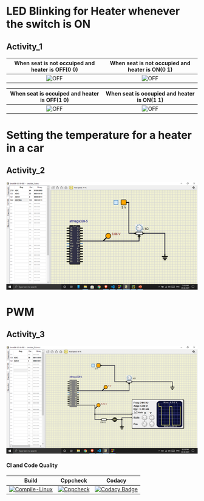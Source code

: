 
# LED Blinking for Heater whenever the switch is ON

## Activity_1

|When seat is not occuiped and heater is OFF(0 0)|When seat is not occupied and heater is ON(0 1)|
|:----------------------------------------------:|:---------------------------------------------:|
|![OFF](https://github.com/murali980/Activity_1/blob/master/simulation/OFF(0%200).png)|![OFF](https://github.com/murali980/Activity_1/blob/master/simulation/OFF(0%201).png)|

|When seat is occuiped and heater is OFF(1 0)|When seat is occupied and heater is ON(1 1)|
|:------------------------------------------:|:-----------------------------------------:|
|![OFF](https://github.com/murali980/Activity_1/blob/master/simulation/OFF(1%200).png)|![OFF](https://github.com/murali980/Activity_1/blob/master/simulation/ON(1%201).png)|


# Setting the temperature for a heater in a car

## Activity_2

![ON](https://github.com/murali980/Embedded_systems_Activity_1/blob/master/simulation/Activity2.png)

# PWM

## Activity_3

![ON](https://github.com/murali980/Embedded_systems_Activity_1/blob/master/simulation/Activity3.png)

#### CI and Code Quality

|Build|Cppcheck|Codacy|
|:--:|:--:|:--:|
|[![Compile-Linux](https://github.com/Bharathgopal/Emb-C/actions/workflows/Compile.yml/badge.svg)](https://github.com/Bharathgopal/Emb-C/actions/workflows/Compile.yml)|[![Cppcheck](https://github.com/Bharathgopal/Emb-C/actions/workflows/CodeQulaity.yml/badge.svg)](https://github.com/Bharathgopal/Emb-C/actions/workflows/CodeQulaity.yml)|[![Codacy Badge](https://app.codacy.com/project/badge/Grade/643b7ca2b2dc4daba1e700c216bb87d9)](https://www.codacy.com/gh/Bharathgopal/Emb-C/dashboard?utm_source=github.com&amp;utm_medium=referral&amp;utm_content=Bharathgopal/Emb-C&amp;utm_campaign=Badge_Grade)|
